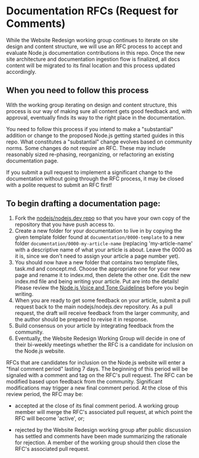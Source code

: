 # Documentation RFCs (Request for Comments)

While the Website Redesign working group continues to iterate on site design and content structure, we will use an RFC process to accept and evaluate Node.js documentation contributions in this repo. Once the new site architecture and documentation ingestion flow is finalized, all docs content will be migrated to its final location and this process updated accordingly.

## When you need to follow this process

With the working group iterating on design and content structure, this process is our way of making sure all content gets good feedback and, with approval, eventually finds its way to the right place in the documentation.

You need to follow this process if you intend to make a "substantial" addition or change to the proposed Node.js getting started guides in this repo. What constitutes a "substantial" change evolves based on community norms. Some changes do not require an RFC. These may include reasonably sized re-phasing, reorganizing, or refactoring an existing documentation page.

If you submit a pull request to implement a significant change to the documentation without going through the RFC process, it may be closed with a polite request to submit an RFC first!

## To begin drafting a documentation page:

1. Fork the [nodejs/nodejs.dev repo](https://github.com/nodejs/nodejs.dev) so that you have your own copy of the repository that you have push access to.
2. Create a new folder for your documentation to live in by copying the given template folder found at `documentation/0000-template` to a new folder `documentation/0000-my-article-name` (replacing 'my-article-name' with a descriptive name of what your article is about. Leave the 0000 as it is, since we don't need to assign your article a page number yet).
3. You should now have a new folder that contains two template files, task.md and concept.md. Choose the appropriate one for your new page and rename it to index.md, then delete the other one. Edit the new index.md file and being writing your article. Put are into the details! Please review the [Node.js Voice and Tone Guidelines](https://github.com/nodejs/nodejs.dev/blob/master/style-guide/0001-voice-and-tone.md) before you begin writing.
4. When you are ready to get some feedback on your article, submit a pull request back to the main nodejs/nodejs.dev repository. As a pull request, the draft will receive feedback from the larger community, and the author should be prepared to revise it in response.
5. Build consensus on your article by integrating feedback from the community.
6. Eventually, the Website Redesign Working Group will decide in one of their bi-weekly meetings whether the RFC is a candidate for inclusion on the Node.js website.

RFCs that are candidates for inclusion on the Node.js website will enter a "final comment period" lasting 7 days. The beginning of this period will be signaled with a comment and tag on the RFC's pull request. The RFC can be modified based upon feedback from the community. Significant modifications may trigger a new final comment period. At the close of this review period, the RFC may be:

* accepted at the close of its final comment period. A working group member will merge the RFC's associated pull request, at which point the RFC will become 'active', or;

* rejected by the Website Redesign working group after public discussion has settled and comments have been made summarizing the rationale for rejection. A member of the working group should then close the RFC's associated pull request.
